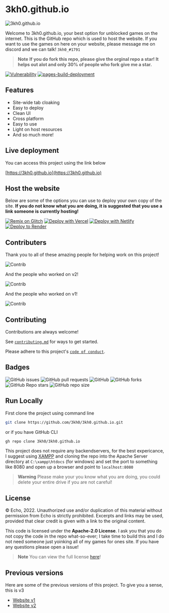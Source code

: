 # 3kh0.github.io

![3kh0.github.io](https://socialify.git.ci/3kh0/3kh0.github.io/image?description=1&descriptionEditable=This%20is%203kh0.github.io%20v3%20the%20better%20unblocked%20games%20website!&font=Source%20Code%20Pro&forks=1&issues=1&language=1&logo=https%3A%2F%2F3kh0.github.io%2Ffavicon.ico&name=1&owner=1&pattern=Circuit%20Board&pulls=1&stargazers=1&theme=Dark)

Welcome to 3kh0.github.io, your best option for unblocked games on the internet. This is the GitHub repo which is used to host the website. If you want to use the games on here on your website, please message me on discord and we can talk! `3kh0_#1791`

> **Note**
> **If you do fork this repo, please give the orginal repo a star! It helps out alot and only 30% of people who fork give me a star.**

[![Vulnerability](https://github.com/3kh0/3kh0.github.io/actions/workflows/codeql-analysis.yml/badge.svg?branch=main)](https://github.com/3kh0/3kh0.github.io/actions/workflows/codeql-analysis.yml) [![pages-build-deployment](https://github.com/3kh0/3kh0.github.io/actions/workflows/pages/pages-build-deployment/badge.svg?branch=main)](https://github.com/3kh0/3kh0.github.io/actions/workflows/pages/pages-build-deployment)

## Features

- Site-wide tab cloaking
- Easy to deploy
- Clean UI
- Cross platform
- Easy to use
- Light on host resources
- And so much more!


## Live deployment

You can access this project using the link below

[https://3kh0.github.io](https://3kh0.github.io)


## Host the website

Below are some of the options you can use to deploy your own copy of the site. **If you do not know what you are doing, it is suggested that you use a link someone is currently hosting!**

[![Remix on Glitch](https://binbashbanana.github.io/deploy-buttons/buttons/remade/glitch.svg)](https://glitch.com/edit/#!/import/github/3kh0/3kh0.github.io)
[![Deploy with Vercel](https://binbashbanana.github.io/deploy-buttons/buttons/remade/vercel.svg)](https://vercel.com/new/clone?repository-url=https%3A%2F%2Fgithub.com%2F3kh0%2F3kh0.github.io) 
[![Deploy with Netlify](https://binbashbanana.github.io/deploy-buttons/buttons/remade/netlify.svg)](https://app.netlify.com/start/deploy?repository=https://github.com/3kh0/3kh0.github.io)
[![Deploy to Render](https://binbashbanana.github.io/deploy-buttons/buttons/remade/render.svg)](https://render.com/deploy?repo=https://github.com/3kh0/3kh0.github.io)

## Contributers

Thank you to all of these amazing people for helping work on this project!

![Contrib](https://contrib.rocks/image?repo=3kh0/3kh0.github.io#)

And the people who worked on v2!

![Contrib](https://contrib.rocks/image?repo=3kh0/website-v2#)

And the people who worked on v1!

![Contrib](https://contrib.rocks/image?repo=3kh0/website-v1#)

## Contributing

Contributions are always welcome!

See [`contributing.md`](https://github.com/3kh0/3kh0.github.io/blob/main/.github/CONTRIBUTING.md) for ways to get started.

Please adhere to this project's [`code of conduct`](https://github.com/3kh0/3kh0.github.io/blob/main/.github/CODE_OF_CONDUCT.md).


## Badges

![GitHub issues](https://img.shields.io/github/issues/3kh0/3kh0.github.io?logo=github&style=flat-square) 
![GitHub pull requests](https://img.shields.io/github/issues-pr/3kh0/3kh0.github.io?label=Pull%20requests&logo=github&style=flat-square) 
![GitHub](https://img.shields.io/github/license/3kh0/3kh0.github.io?label=Licence&logo=github&style=flat-square) 
![GitHub forks](https://img.shields.io/github/forks/3kh0/3kh0.github.io?label=Forks&logo=github&style=flat-square) 
![GitHub Repo stars](https://img.shields.io/github/stars/3kh0/3kh0.github.io?color=yellow&label=Stars&logo=github&style=flat-square) 
![GitHub repo size](https://img.shields.io/github/repo-size/3kh0/3kh0.github.io?label=Repo%20size&logo=github&style=flat-square) 

## Run Locally

First clone the project using command line

```bash
git clone https://github.com/3kh0/3kh0.github.io.git
```

or if you have GitHub CLI

```bash
gh repo clone 3kh0/3kh0.github.io
```

This project does not require any backendservers, for the best expericance, I suggest using [XAMPP](https://www.apachefriends.org/) and cloning the repo into the Apache Server directory at `C:\xampp\htdocs` (for windows) and set the port to something like 8080 and open up a browser and point to `localhost:8080`

> **Warning**
> Please make your you know what you are doing, you could delete your entire drive if you are not careful!

## License


© Echo, 2022. Unauthorized use and/or duplication of this material without permission from Echo is strictly prohibited. Excerpts and links may be used, provided that clear credit is given with a link to the original content.

This code is licensed under the **Apache-2.0 License**. I ask you that you do not copy the code in the repo what-so-ever; I take time to build this and I do not need someone just yoinking all of my games for ones site. If you have any questions please open a issue!

> **Note**
> You can view the full license [here](https://github.com/3kh0/3kh0.github.io/blob/main/LICENSE.md)!


## Previous versions

Here are some of the previous versions of this project. To give you a
sense, this is v3

- [Website v1](https://github.com/3kh0/website-v1)
- [Website v2](https://github.com/3kh0/website-v2)
